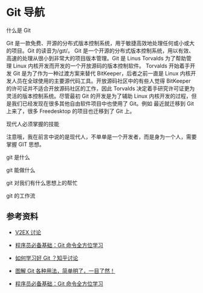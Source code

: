 # Git 导航

什么是 Git

Git 是一款免费、开源的分布式版本控制系统，用于敏捷高效地处理任何或小或大的项目。Git 的读音为/gɪt/。 Git 是一个开源的分布式版本控制系统，用以有效、高速的处理从很小到非常大的项目版本管理。Git 是 Linus Torvalds 为了帮助管理 Linux 内核开发而开发的一个开放源码的版本控制软件。 Torvalds 开始着手开发 Git 是为了作为一种过渡方案来替代 BitKeeper，后者之前一直是 Linux 内核开发人员在全球使用的主要源代码工具。开放源码社区中的有些人觉得 BitKeeper 的许可证并不适合开放源码社区的工作，因此 Torvalds 决定着手研究许可证更为灵活的版本控制系统。尽管最初 Git 的开发是为了辅助 Linux 内核开发的过程，但是我们已经发现在很多其他自由软件项目中也使用了 Git。例如 最近就迁移到 Git 上来了，很多 Freedesktop 的项目也迁移到了 Git 上。

现代人必须掌握的技能

注意哦，我在前言中说的是现代人，不单单是一个开发者，而是身为一个人，需要掌握 GIT 思想。

git 是什么

git 能做什么

git 对我们有什么思想上的帮忙

git 的工作流

## 参考资料

-   [V2EX 讨论](https://www.v2ex.com/t/806914#reply11)
-   [程序员必备基础：Git 命令全方位学习](https://mp.weixin.qq.com/s?__biz=Mzk0MzIyMDA1OA==&mid=2247494230&idx=4&sn=44a9a3f11382f748f6aede13ab644d7a&source=41#wechat_redirect)
-   [如何学习好 Git ？知乎讨论](https://www.zhihu.com/question/357385506)

-   [图解 Git 各种用法，简单明了，一目了然！](https://mp.weixin.qq.com/s/7eLcoFTHwMETH-Sqb4ysKg)
-   [程序员必备基础：Git 命令全方位学习](https://mp.weixin.qq.com/s?__biz=Mzk0MzIyMDA1OA==&mid=2247494230&idx=4&sn=44a9a3f11382f748f6aede13ab644d7a&source=41#wechat_redirect)
